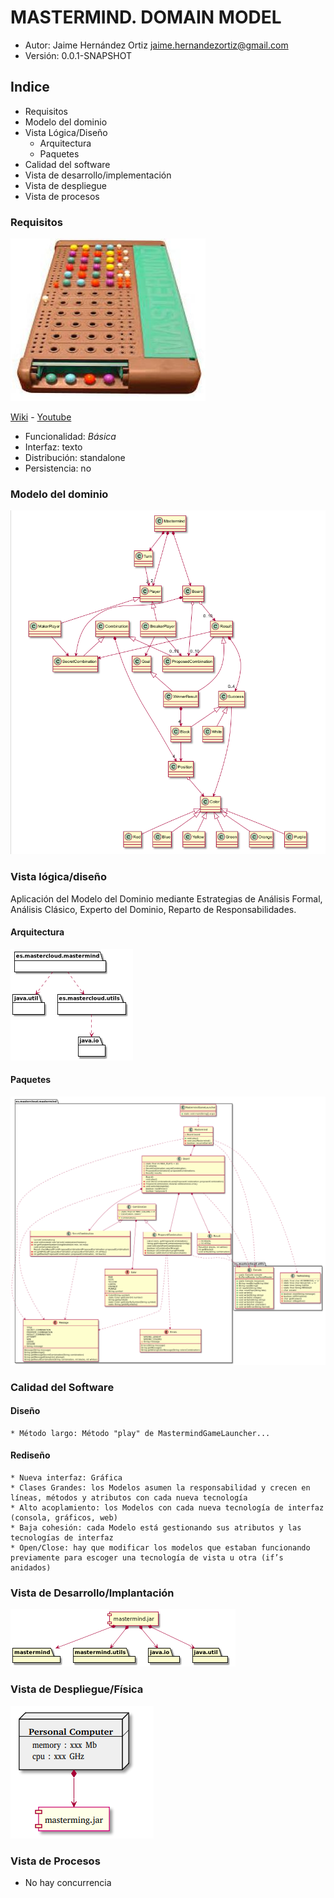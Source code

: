 # MASTERMIND.  DOMAIN MODEL

* Autor: Jaime Hernández Ortiz  jaime.hernandezortiz@gmail.com
* Versión: 0.0.1-SNAPSHOT

## Indice
   * Requisitos 
   * Modelo del dominio
   * Vista Lógica/Diseño
        * Arquitectura
        * Paquetes
   * Calidad del software
   * Vista de desarrollo/implementación
   * Vista de despliegue
   * Vista de procesos

### Requisitos
 
 ![MasterMind 5 colors](pics/Mastermind.jpg) 
 
 [Wiki](https://en.wikipedia.org/wiki/Mastermind_(board_game)) - [Youtube](https://www.youtube.com/watch?v=2-hTeg2M6GQ)
 
 * Funcionalidad: *Básica*
 * Interfaz: texto
 * Distribución: standalone
 * Persistencia: no

### Modelo del dominio
 
  ![Vocabulario](diagrams/Vocabulary.png)

### Vista lógica/diseño

Aplicación del Modelo del Dominio mediante Estrategias de Análisis Formal, Análisis Clásico, Experto del Dominio, Reparto de Responsabilidades.
 
#### Arquitectura

![Arquitectura](pics/Architecture.png)

#### Paquetes
![Paquetes](pics/Packages.png)


### Calidad del Software

#### Diseño
    * Método largo: Método "play" de MastermindGameLauncher...

#### Rediseño
    * Nueva interfaz: Gráfica    
    * Clases Grandes: los Modelos asumen la responsabilidad y crecen en líneas, métodos y atributos con cada nueva tecnología
    * Alto acoplamiento: los Modelos con cada nueva tecnología de interfaz (consola, gráficos, web)
    * Baja cohesión: cada Modelo está gestionando sus atributos y las tecnologías de interfaz
    * Open/Close: hay que modificar los modelos que estaban funcionando previamente para escoger una tecnología de vista u otra (if’s anidados)

### Vista de Desarrollo/Implantación
![DevelopmentImplementation](pics/DevelopmentImplementation.png)    

### Vista de Despliegue/Física
![Despliegue](pics/Despliegue.png)

### Vista de Procesos
* No hay concurrencia